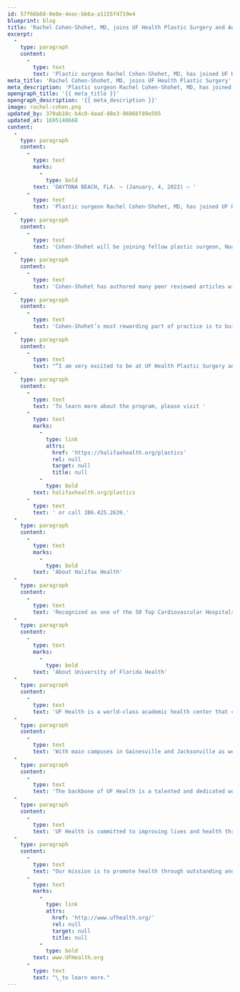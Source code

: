 ```yaml
---
id: 57f66b68-0e8e-4eac-bb6a-a1155f4719e4
blueprint: blog
title: 'Rachel Cohen-Shohet, MD, joins UF Health Plastic Surgery and Aesthetics at Halifax Health'
excerpt:
  -
    type: paragraph
    content:
      -
        type: text
        text: 'Plastic surgeon Rachel Cohen-Shohet, MD, has joined UF Health Plastic Surgery and Aesthetics at Halifax Health.'
meta_title: 'Rachel Cohen-Shohet, MD, joins UF Health Plastic Surgery'
meta_description: 'Plastic surgeon Rachel Cohen-Shohet, MD, has joined UF Health Plastic Surgery and Aesthetics at Halifax Health.'
opengraph_title: '{{ meta_title }}'
opengraph_description: '{{ meta_description }}'
image: rachel-cohen.png
updated_by: 370ab10c-b4c0-4aad-88e3-96966f89e595
updated_at: 1695148668
content:
  -
    type: paragraph
    content:
      -
        type: text
        marks:
          -
            type: bold
        text: 'DAYTONA BEACH, FLA. – (January, 4, 2022) – '
      -
        type: text
        text: 'Plastic surgeon Rachel Cohen-Shohet, MD, has joined UF Health Plastic Surgery and Aesthetics at Halifax Health.'
  -
    type: paragraph
    content:
      -
        type: text
        text: 'Cohen-Shohet will be joining fellow plastic surgeon, Noah Prince, MD, at UF Health Plastic Surgery and Aesthetics located Halifax Health Medical Center in Daytona Beach. Cohen-Shohet graduated Summa Cum Laude with a degree in Biochemistry and a minor in Mathematics at the University of Florida. She went on to continue her education at UF Health, obtaining a Doctorate of Medicine and then completing her residency in Plastic and Reconstructive Surgery. While there, she was inducted into the AOA medical honors society and was selected for the Gold Humanism Honor Society. Cohen-Shohet then elected to pursue a fellowship in hand surgery at the Medical College of Wisconsin in Milwaukee, WI, where she received additional training in complex hand, wrist and peripheral nerve pathologies.'
  -
    type: paragraph
    content:
      -
        type: text
        text: 'Cohen-Shohet has authored many peer reviewed articles within the specialties of Plastic Surgery and Hand Surgery. She continues to present at national surgical society meetings. She has a special interest in oncologic reconstruction, extremity salvage and reconstruction, microsurgery, hand arthritis, peripheral nerve compression and aesthetic surgery.'
  -
    type: paragraph
    content:
      -
        type: text
        text: 'Cohen-Shohet’s most rewarding part of practice is to build a lasting relationship with the patient. Her primary goal is to achieve the highest level of results so that each patient may have an aesthetic and functional outcome.'
  -
    type: paragraph
    content:
      -
        type: text
        text: "“I am very excited to be at UF Health Plastic Surgery and Aesthetics at Halifax Health and look forward to serving Volusia County and surrounding areas. As a plastic surgeon who specializes in reconstructive, hand and aesthetic procedures I’m excited to help my patients live a better quality of life. “\_Cohen-Shohet said."
  -
    type: paragraph
    content:
      -
        type: text
        text: 'To learn more about the program, please visit '
      -
        type: text
        marks:
          -
            type: link
            attrs:
              href: 'https://halifaxhealth.org/plastics'
              rel: null
              target: null
              title: null
          -
            type: bold
        text: halifaxhealth.org/plastics
      -
        type: text
        text: ' or call 386.425.2639.'
  -
    type: paragraph
    content:
      -
        type: text
        marks:
          -
            type: bold
        text: 'About Halifax Health'
  -
    type: paragraph
    content:
      -
        type: text
        text: 'Recognized as one of the 50 Top Cardiovascular Hospitals™ in the United States by IBM Watson Health™, Halifax Health serves Volusia and Flagler counties, providing a continuum of health care services through a network of organizations including a tertiary hospital, two community hospitals, an urgent care, psychiatric services, a cancer treatment center with five outreach locations, the area’s largest hospice, a center for inpatient rehabilitation, outpatient rehabilitation clinics, primary care walk-in clinics, a clinic specializing in women’s health, a pediatric care community clinic, three children’s medical practices, a home health care agency and an exclusive provider organization. Halifax Health offers the area’s only Level II Trauma Center, Thrombectomy-Capable Stroke Center (TSC), Center for Transplant Services, Pediatric Intensive Care Unit, Pediatric Emergency Department, Child and Adolescent Behavioral Services, complete Neurosurgical Services, OB Emergency Department and Level III Neonatal Intensive Care Unit that cares for babies born earlier than 28 weeks. For more information, visit halifaxhealth.org'
  -
    type: paragraph
    content:
      -
        type: text
        marks:
          -
            type: bold
        text: 'About University of Florida Health'
  -
    type: paragraph
    content:
      -
        type: text
        text: 'UF Health is a world-class academic health center that combines leading-edge research at campuses around Florida with outstanding clinical care at a network of hospitals around the state. The flagship is UF Health Shands Hospital, ranked the No. 1 hospital in Florida in the 2020-21 U.S. News & World Report Best Hospitals survey, with nine adult and three pediatric specialties in the top 50 in the nation, more than any other hospital in Florida.'
  -
    type: paragraph
    content:
      -
        type: text
        text: 'With main campuses in Gainesville and Jacksonville as well as satellite sites in Central Florida and several other locations, UF Health provides exemplary health care to patients across the third-most populous state in the nation. UF Health consists of six health colleges, nine research centers and institutes,10 hospitals — including two teaching hospitals and five specialty hospitals — and a host of physician medical practices and outpatient services.'
  -
    type: paragraph
    content:
      -
        type: text
        text: 'The backbone of UF Health is a talented and dedicated workforce of more than 33,000 people who provide lifesaving care and research breakthroughs for more than 3 million patients who come to UF Health each year from around the U.S. and more than 30 countries.'
  -
    type: paragraph
    content:
      -
        type: text
        text: 'UF Health is committed to improving lives and health through a variety of community-based programs and activities. As part of the state’s “safety-net’’ hospital system, caring for people who have little or no medical coverage, UF Health provided more than $254.9 million in unsupported charity care and social responsibility across its Gainesville and Jacksonville campuses in fiscal year 2019. Annually, UF Health contributes more than $4.6 billion to Florida’s overall economy.'
  -
    type: paragraph
    content:
      -
        type: text
        text: "Our mission is to promote health through outstanding and high-quality patient care, innovative and rigorous education in the health professions and biomedical sciences, and high-impact research across the spectrum of basic, translational and clinical investigation. Visit\_"
      -
        type: text
        marks:
          -
            type: link
            attrs:
              href: 'http://www.ufhealth.org/'
              rel: null
              target: null
              title: null
          -
            type: bold
        text: www.UFHealth.org
      -
        type: text
        text: "\_to learn more."
---
```

